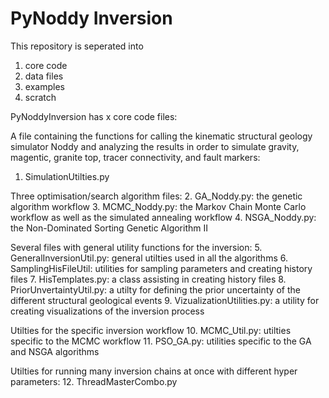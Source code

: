 # PyNoddy Inversion

This repository is seperated into
1. core code
2. data files
3. examples
4. scratch

PyNoddyInversion has x core code files:

A file containing the functions for calling the kinematic structural geology simulator Noddy and analyzing
the results in order to simulate gravity, magentic, granite top, tracer connectivity, and fault markers:
1. SimulationUtilties.py

Three optimisation/search algorithm files:
2.  GA_Noddy.py: the genetic algorithm workflow
3.  MCMC_Noddy.py: the Markov Chain Monte Carlo workflow as well as the simulated annealing workflow
4.  NSGA_Noddy.py: the Non-Dominated Sorting Genetic Algorithm II

Several files with general utility functions for the inversion:
5. GeneralInversionUtil.py: general utilties used in all the algorithms
6. SamplingHisFileUtil: utilities for sampling parameters and creating history files
7. HisTemplates.py: a class assisting in creating history files 
8. PriorUnvertaintyUtil.py: a utilty for defining the prior uncertainty of the different structural geological events
9. VizualizationUtilities.py: a utility for creating visualizations of the inversion process

Utilties for the specific inversion workflow
10. MCMC_Util.py: utilties specific to the MCMC workflow
11. PSO_GA.py: utilities specific to the GA and NSGA algorithms

Utilties for running many inversion chains at once with different hyper parameters:
12. ThreadMasterCombo.py



